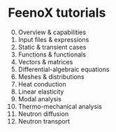 # FeenoX tutorials
 
 0. Overview & capabilities
 1. Input files & expressions
 2. Static & transient cases
 3. Functions & functionals
 4. Vectors & matrices
 5. Differential-algebraic equations
 6. Meshes & distributions
 7. Heat conduction
 8. Linear elasticity
 9. Modal analysis
 10. Thermo-mechanical analysis
 11. Neutron diffusion
 12. Neutron transport
